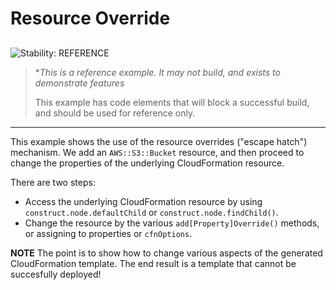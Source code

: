 # Resource Override

## <!--BEGIN STABILITY BANNER-->

![Stability: REFERENCE](https://img.shields.io/badge/stability-Reference-informational.svg?style=for-the-badge)

> \*_This is a reference example. It may not build, and exists to demonstrate features_
>
> This example has code elements that will block a successful build, and should be used for reference only.

---

<!--END STABILITY BANNER-->

This example shows the use of the resource overrides ("escape hatch") mechanism.
We add an `AWS::S3::Bucket` resource, and then proceed to change the properties
of the underlying CloudFormation resource.

There are two steps:

- Access the underlying CloudFormation resource by using
  `construct.node.defaultChild` or `construct.node.findChild()`.
- Change the resource by the various `add[Property]Override()` methods,
  or assigning to properties or `cfnOptions`.

**NOTE** The point is to show how to change various aspects of the generated
CloudFormation template. The end result is a template that cannot be succesfully
deployed!
